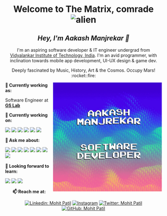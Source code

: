 <h1 align= "center"><b>Welcome to The Matrix, comrade <img alt="alien" src="https://emojipedia-us.s3.dualstack.us-west-1.amazonaws.com/thumbs/160/google/241/alien-monster_1f47e.png" width="30" height="30"> </b></h1>

<h2 align="center"><i><b>Hey, I'm Aakash Manjrekar 🖖</b></i></h2>

<p align="center">
I'm an aspiring software developer & IT engineer undergrad from <a href="https://vit.edu.in/">Vidyalankar Institute of Technology, India</a>. 
I'm an avid programmer, with inclination towards mobile app development, UI-UX design & game dev.
</p>
<p align="center">
Deeply fascinated by Music, History, Art & the Cosmos.  Occupy Mars! :rocket::fire:
</p>

<img align="right" alt="GIF" src="https://github.com/aakashmanjrekar11/aakashmanjrekar11/blob/master/aakash_waves_60fps.gif" width="350" height="350">

**💼 Currently working as:**

Software Engineer at <a href="https://www.gslab.com/" target="_blank"><b>GS Lab</b></a>

**🌱 Currently working on:**

<code><a href="https://www.python.org/" target="_blank"><img height="50" src="https://www.vectorlogo.zone/logos/python/python-ar21.svg"></a></code>
<code><a href="https://flask.palletsprojects.com/en/1.1.x/" target="_blank"><img height="50" src="https://www.vectorlogo.zone/logos/pocoo_flask/pocoo_flask-ar21.svg"></a></code>
<code><a href="https://go.dev/" target="_blank"><img height="50" src="https://www.vectorlogo.zone/logos/golang/golang-icon.svg"></a></code>
<code><a href="https://microservices.io/" target="_blank"><img height="50" src="https://comunytek.com/wp-content/uploads/2017/03/Microservices.png"></a></code>
<code><a href="https://www.mongodb.com/" target="_blank"><img height="50" src="https://www.vectorlogo.zone/logos/mongodb/mongodb-ar21.svg"></a></code>
<code><a href="https://www.ansible.com/" target="_blank"><img height="50" src="https://www.vectorlogo.zone/logos/ansible/ansible-ar21.svg"></a></code>


**💬 Ask me about:**

<code><a href="https:///" target="_blank"><img height="50" src="https://www.vectorlogo.zone/logos/linux/linux-ar21.svg"></a></code>
<code><a href="https://go.dev/" target="_blank"><img height="50" src="https://www.vectorlogo.zone/logos/golang/golang-icon.svg"></a></code>
<code><a href="https://www.python.org/" target="_blank"><img height="50" src="https://www.vectorlogo.zone/logos/python/python-ar21.svg"></a></code>
<code><a href="https://www.terraform.io/" target="_blank"><img height="50" src="https://www.vectorlogo.zone/logos/terraformio/terraformio-ar21.svg"></a></code>
<code><a href="https://www.docker.com/" target="_blank"><img height="50" src="https://www.vectorlogo.zone/logos/docker/docker-ar21.svg"></a></code>
<code><a href="https://kubernetes.io/" target="_blank"><img height="50" src="https://www.vectorlogo.zone/logos/kubernetes/kubernetes-ar21.svg"></a></code>
<code><a href="https://www.openshift.com/" target="_blank"><img height="50" src="https://www.vectorlogo.zone/logos/openshift/openshift-ar21.svg"></a></code>
<code><a href="https://git-scm.com//" target="_blank"><img height="50" src="https://www.vectorlogo.zone/logos/git-scm/git-scm-ar21.svg"></a></code>

**🌱 Looking forward to learn:**

<code><a href="https://www.javascript.com/" target="_blank"><img height="50" src="https://www.vectorlogo.zone/logos/javascript/javascript-ar21.svg"></a></code>
<code><a href="https://reactjs.org/" target="_blank"><img height="50" src="https://www.vectorlogo.zone/logos/reactjs/reactjs-ar21.svg"></a></code>
<code><a href="https://cloud.google.com/" target="_blank"><img height="50" src="https://www.vectorlogo.zone/logos/google_cloud/google_cloud-ar21.svg"></a></code>

<div align="center">

**📫 Reach me at:**<br>

[![Linkedin: Mohit Patil](https://img.shields.io/badge/-Mohitp98-blue?style=flat-square&logo=Linkedin&logoColor=white&link=https://www.linkedin.com/in/Mohitp98/)](https://www.linkedin.com/in/mp98/)
<a href="https://instagram.com/_mohitp_" target="_blank"><img src="https://img.shields.io/badge/@_mohitp98_-%23E4405F.svg?&style=flat-square&logo=instagram&logoColor=white" alt="Instagram"></a>
[![Twitter: Mohit Patil](https://img.shields.io/twitter/follow/MP_1298?style=social)](https://twitter.com/MP_1298)
[![GitHub: Mohit Patil](https://img.shields.io/github/followers/Mohitp98?label=Mohitp98&style=social)](https://github.com/Mohitp98)



<!--
**aakashmanjrekar11/aakashmanjrekar11** is a ✨ _special_ ✨ repository because its `README.md` (this file) appears on your GitHub profile.

Here are some ideas to get you started:

- 🔭 I’m currently working on ...
- 🌱 I’m currently learning ...
- 👯 I’m looking to collaborate on ...
- 🤔 I’m looking for help with ...
- 💬 Ask me about ...
- 📫 How to reach me: ...
- 😄 Pronouns: ...
- ⚡ Fun fact: ...
-->
